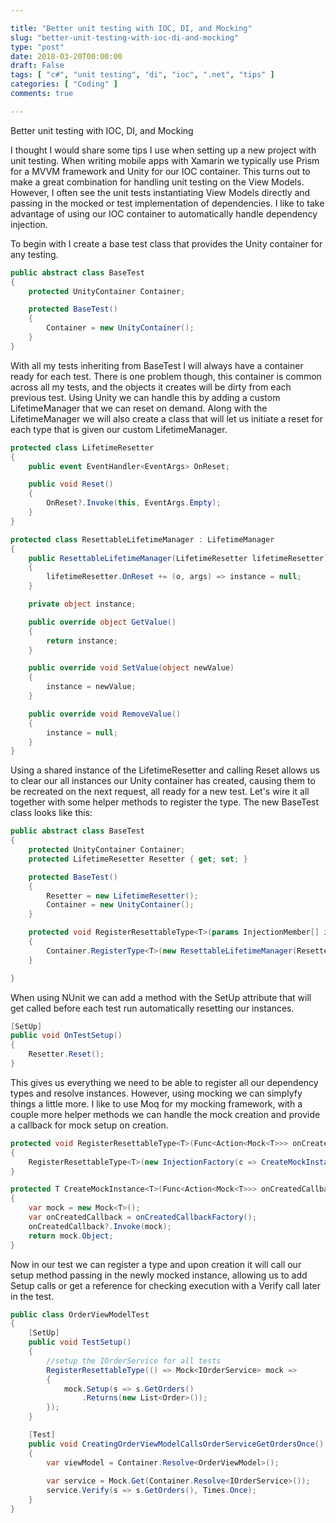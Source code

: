```yaml
---

title: "Better unit testing with IOC, DI, and Mocking"
slug: "better-unit-testing-with-ioc-di-and-mocking"
type: "post"
date: 2018-03-20T00:00:00
draft: False
tags: [ "c#", "unit testing", "di", "ioc", ".net", "tips" ]
categories: [ "Coding" ]
comments: true

---
```


Better unit testing with IOC, DI, and Mocking

I thought I would share some tips I use when setting up a new project with unit testing. When writing mobile apps with Xamarin we typically use Prism for a MVVM framework and Unity for our IOC container. This turns out to make a great combination for handling unit testing on the View Models. However, I often see the unit tests instantiating View Models directly and passing in the mocked or test implementation of dependencies. I like to take advantage of using our IOC container to automatically handle dependency injection.

To begin with I create a base test class that provides the Unity container for any testing.

```csharp
public abstract class BaseTest
{
    protected UnityContainer Container;

    protected BaseTest()
    {
        Container = new UnityContainer();
    }
}
```

With all my tests inheriting from BaseTest I will always have a container ready for each test. There is one problem though, this container is common across all my tests, and the objects it creates will be dirty from each previous test. Using Unity we can handle this by adding a custom LifetimeManager that we can reset on demand. Along with the LifetimeManager we will also create a class that will let us initiate a reset for each type that is given our custom LifetimeManager.

```csharp
protected class LifetimeResetter
{
    public event EventHandler<EventArgs> OnReset;

    public void Reset()
    {
        OnReset?.Invoke(this, EventArgs.Empty);
    }
}

protected class ResettableLifetimeManager : LifetimeManager
{
    public ResettableLifetimeManager(LifetimeResetter lifetimeResetter)
    {
        lifetimeResetter.OnReset += (o, args) => instance = null;
    }

    private object instance;

    public override object GetValue()
    {
        return instance;
    }

    public override void SetValue(object newValue)
    {
        instance = newValue;
    }

    public override void RemoveValue()
    {
        instance = null;
    }
}
```

Using a shared instance of the LifetimeResetter and calling Reset allows us to clear our all instances our Unity container has created, causing them to be recreated on the next request, all ready for a new test. Let's wire it all together with some helper methods to register the type. The new BaseTest class looks like this:

```csharp
public abstract class BaseTest
{
    protected UnityContainer Container;
    protected LifetimeResetter Resetter { get; set; }

    protected BaseTest()
    {
        Resetter = new LifetimeResetter();
        Container = new UnityContainer();
    }

    protected void RegisterResettableType<T>(params InjectionMember[] injectionMembers)
    {
        Container.RegisterType<T>(new ResettableLifetimeManager(Resetter), injectionMembers);
    }

}
```

When using NUnit we can add a method with the SetUp attribute that will get called before each test run automatically resetting our instances.

```csharp
[SetUp]
public void OnTestSetup()
{
    Resetter.Reset();
}
```

This gives us everything we need to be able to register all our dependency types and resolve instances. However, using mocking we can simplyfy things a little more. I like to use Moq for my mocking framework, with a couple more helper methods we can handle the mock creation and provide a callback for mock setup on creation.

```csharp
protected void RegisterResettableType<T>(Func<Action<Mock<T>>> onCreatedCallbackFactory) where T : class
{
    RegisterResettableType<T>(new InjectionFactory(c => CreateMockInstance(onCreatedCallbackFactory)));
}

protected T CreateMockInstance<T>(Func<Action<Mock<T>>> onCreatedCallbackFactory) where T : class
{
    var mock = new Mock<T>();
    var onCreatedCallback = onCreatedCallbackFactory();
    onCreatedCallback?.Invoke(mock);
    return mock.Object;
}
```

Now in our test we can register a type and upon creation it will call our setup method passing in the newly mocked instance, allowing us to add Setup calls or get a reference for checking execution with a Verify call later in the test.

```csharp
public class OrderViewModelTest
{
    [SetUp]
    public void TestSetup()
    {
        //setup the IOrderService for all tests
        RegisterResettableType(() => Mock<IOrderService> mock => 
        {
            mock.Setup(s => s.GetOrders()
                .Returns(new List<Order>());
        }); 
    }

    [Test]
    public void CreatingOrderViewModelCallsOrderServiceGetOrdersOnce()
    {
        var viewModel = Container.Resolve<OrderViewModel>();
        
        var service = Mock.Get(Container.Resolve<IOrderService>());
        service.Verify(s => s.GetOrders(), Times.Once);
    }
}
```

